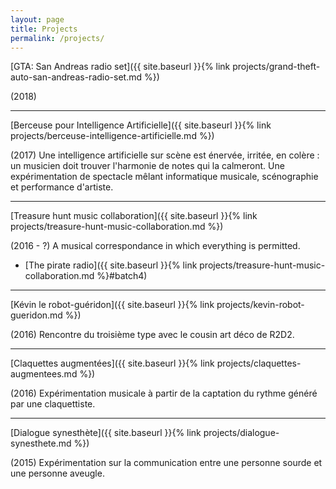 ```yaml
---
layout: page
title: Projects
permalink: /projects/
---
```




[GTA: San Andreas radio set]({{ site.baseurl }}{% link projects/grand-theft-auto-san-andreas-radio-set.md %})

(2018)

---

[Berceuse pour Intelligence Artificielle]({{ site.baseurl }}{% link projects/berceuse-intelligence-artificielle.md %})

(2017) Une intelligence artificielle sur scène est énervée, irritée, en colère : un musicien doit trouver l'harmonie de notes qui la calmeront. Une expérimentation de spectacle mêlant informatique musicale, scénographie et performance d'artiste.

---

[Treasure hunt music collaboration]({{ site.baseurl }}{% link projects/treasure-hunt-music-collaboration.md %})

(2016 - ?) A musical correspondance in which everything is permitted.

  - [The pirate radio]({{ site.baseurl }}{% link projects/treasure-hunt-music-collaboration.md %}#batch4)

---

[Kévin le robot-guéridon]({{ site.baseurl }}{% link projects/kevin-robot-gueridon.md %})

(2016) Rencontre du troisième type avec le cousin art déco de R2D2. 

---

[Claquettes augmentées]({{ site.baseurl }}{% link projects/claquettes-augmentees.md %})

(2016) Expérimentation musicale à partir de la captation du rythme généré par une claquettiste. 

---

[Dialogue synesthète]({{ site.baseurl }}{% link projects/dialogue-synesthete.md %})

(2015) Expérimentation sur la communication entre une personne sourde et une personne aveugle. 
